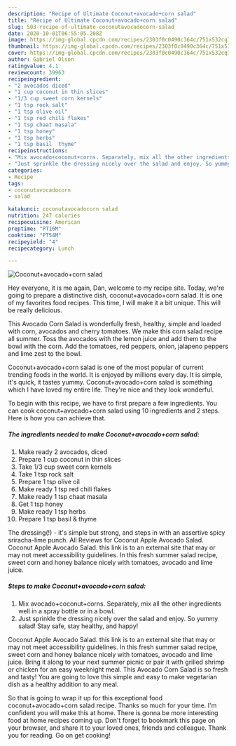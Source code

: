 ```yaml
---
description: "Recipe of Ultimate Coconut+avocado+corn salad"
title: "Recipe of Ultimate Coconut+avocado+corn salad"
slug: 503-recipe-of-ultimate-coconutavocadocorn-salad
date: 2020-10-01T06:55:05.208Z
image: https://img-global.cpcdn.com/recipes/2303f0c0490c364c/751x532cq70/coconutavocadocorn-salad-recipe-main-photo.jpg
thumbnail: https://img-global.cpcdn.com/recipes/2303f0c0490c364c/751x532cq70/coconutavocadocorn-salad-recipe-main-photo.jpg
cover: https://img-global.cpcdn.com/recipes/2303f0c0490c364c/751x532cq70/coconutavocadocorn-salad-recipe-main-photo.jpg
author: Gabriel Olson
ratingvalue: 4.1
reviewcount: 39963
recipeingredient:
- "2 avocados diced"
- "1 cup coconut in thin slices"
- "1/3 cup sweet corn kernels"
- "1 tsp rock salt"
- "1 tsp olive oil"
- "1 tsp red chili flakes"
- "1 tsp chaat masala"
- "1 tsp honey"
- "1 tsp herbs"
- "1 tsp basil  thyme"
recipeinstructions:
- "Mix avocado+coconut+corns. Separately, mix all the other ingredients well in a spray bottle or in a bowl."
- "Just sprinkle the dressing nicely over the salad and enjoy. So yummy salad! Stay safe, stay healthy, and happy!"
categories:
- Recipe
tags:
- coconutavocadocorn
- salad

katakunci: coconutavocadocorn salad 
nutrition: 247 calories
recipecuisine: American
preptime: "PT16M"
cooktime: "PT54M"
recipeyield: "4"
recipecategory: Lunch

---
```



![Coconut+avocado+corn salad](https://img-global.cpcdn.com/recipes/2303f0c0490c364c/751x532cq70/coconutavocadocorn-salad-recipe-main-photo.jpg)

Hey everyone, it is me again, Dan, welcome to my recipe site. Today, we're going to prepare a distinctive dish, coconut+avocado+corn salad. It is one of my favorites food recipes. This time, I will make it a bit unique. This will be really delicious.

This Avocado Corn Salad is wonderfully fresh, healthy, simple and loaded with corn, avocados and cherry tomatoes. We make this corn salad recipe all summer. Toss the avocados with the lemon juice and add them to the bowl with the corn. Add the tomatoes, red peppers, onion, jalapeno peppers and lime zest to the bowl.

Coconut+avocado+corn salad is one of the most popular of current trending foods in the world. It is enjoyed by millions every day. It is simple, it's quick, it tastes yummy. Coconut+avocado+corn salad is something which I have loved my entire life. They're nice and they look wonderful.


To begin with this recipe, we have to first prepare a few ingredients. You can cook coconut+avocado+corn salad using 10 ingredients and 2 steps. Here is how you can achieve that.

<!--inarticleads1-->

##### The ingredients needed to make Coconut+avocado+corn salad:

1. Make ready 2 avocados, diced
1. Prepare 1 cup coconut in thin slices
1. Take 1/3 cup sweet corn kernels
1. Take 1 tsp rock salt
1. Prepare 1 tsp olive oil
1. Make ready 1 tsp red chili flakes
1. Make ready 1 tsp chaat masala
1. Get 1 tsp honey
1. Make ready 1 tsp herbs
1. Prepare 1 tsp basil &amp; thyme


The dressing(!) - it&#39;s simple but strong, and steps in with an assertive spicy sriracha-lime punch. All Reviews for Coconut Apple Avocado Salad. Coconut Apple Avocado Salad. this link is to an external site that may or may not meet accessibility guidelines. In this fresh summer salad recipe, sweet corn and honey balance nicely with tomatoes, avocado and lime juice. 

<!--inarticleads2-->

##### Steps to make Coconut+avocado+corn salad:

1. Mix avocado+coconut+corns. Separately, mix all the other ingredients well in a spray bottle or in a bowl.
1. Just sprinkle the dressing nicely over the salad and enjoy. So yummy salad! Stay safe, stay healthy, and happy!


Coconut Apple Avocado Salad. this link is to an external site that may or may not meet accessibility guidelines. In this fresh summer salad recipe, sweet corn and honey balance nicely with tomatoes, avocado and lime juice. Bring it along to your next summer picnic or pair it with grilled shrimp or chicken for an easy weeknight meal. This Avocado Corn Salad is so fresh and tasty! You are going to love this simple and easy to make vegetarian dish as a healthy addition to any meal. 

So that is going to wrap it up for this exceptional food coconut+avocado+corn salad recipe. Thanks so much for your time. I'm confident you will make this at home. There is gonna be more interesting food at home recipes coming up. Don't forget to bookmark this page on your browser, and share it to your loved ones, friends and colleague. Thank you for reading. Go on get cooking!
